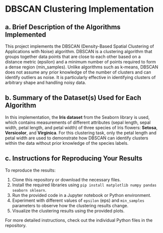 
# DBSCAN Clustering Implementation

## a. Brief Description of the Algorithms Implemented

This project implements the DBSCAN (Density-Based Spatial Clustering of Applications with Noise) algorithm. DBSCAN is a clustering algorithm that groups together data points that are close to each other based on a distance metric (epsilon) and a minimum number of points required to form a dense region (min_samples). Unlike algorithms such as k-means, DBSCAN does not assume any prior knowledge of the number of clusters and can identify outliers as noise. It is particularly effective in identifying clusters of arbitrary shape and handling noisy data.

## b. Summary of the Dataset(s) Used for Each Algorithm

In this implementation, the **Iris dataset** from the Seaborn library is used, which contains measurements of different attributes (sepal length, sepal width, petal length, and petal width) of three species of Iris flowers: **Setosa**, **Versicolor**, and **Virginica**. For this clustering task, only the petal length and petal width are used to demonstrate how DBSCAN can identify clusters within the data without prior knowledge of the species labels.

## c. Instructions for Reproducing Your Results

To reproduce the results:

1. Clone this repository or download the necessary files.
2. Install the required libraries using `pip install matplotlib numpy pandas seaborn sklearn`.
3. Run the provided code in a Jupyter notebook or Python environment.
4. Experiment with different values of `epsilon` (eps) and `min_samples` parameters to observe how the clustering results change.
5. Visualize the clustering results using the provided plots.

For more detailed instructions, check out the individual Python files in the repository.
